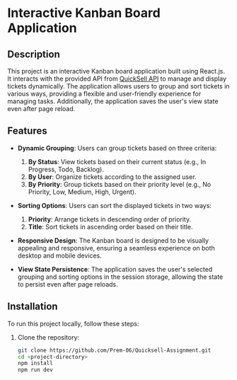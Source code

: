 # Interactive Kanban Board Application

## Description

This project is an interactive Kanban board application built using React.js. It interacts with the provided API from [QuickSell API](https://api.quicksell.co/v1/internal/frontend-assignment) to manage and display tickets dynamically. The application allows users to group and sort tickets in various ways, providing a flexible and user-friendly experience for managing tasks. Additionally, the application saves the user's view state even after page reload.

## Features

- **Dynamic Grouping**: Users can group tickets based on three criteria:
  1. **By Status**: View tickets based on their current status (e.g., In Progress, Todo, Backlog).
  2. **By User**: Organize tickets according to the assigned user.
  3. **By Priority**: Group tickets based on their priority level (e.g., No Priority, Low, Medium, High, Urgent).

- **Sorting Options**: Users can sort the displayed tickets in two ways:
  1. **Priority**: Arrange tickets in descending order of priority.
  2. **Title**: Sort tickets in ascending order based on their title.

- **Responsive Design**: The Kanban board is designed to be visually appealing and responsive, ensuring a seamless experience on both desktop and mobile devices.

- **View State Persistence**: The application saves the user's selected grouping and sorting options in the session storage, allowing the state to persist even after page reloads.

## Installation

To run this project locally, follow these steps:

1. Clone the repository:

   ```bash
   git clone https://github.com/Prem-06/Quicksell-Assignment.git
   cd <project-directory>
   npm install
   npm run dev




